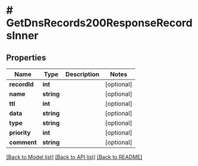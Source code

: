# # GetDnsRecords200ResponseRecordsInner

## Properties

Name | Type | Description | Notes
------------ | ------------- | ------------- | -------------
**recordId** | **int** |  | [optional]
**name** | **string** |  | [optional]
**ttl** | **int** |  | [optional]
**data** | **string** |  | [optional]
**type** | **string** |  | [optional]
**priority** | **int** |  | [optional]
**comment** | **string** |  | [optional]

[[Back to Model list]](../../README.md#models) [[Back to API list]](../../README.md#endpoints) [[Back to README]](../../README.md)
